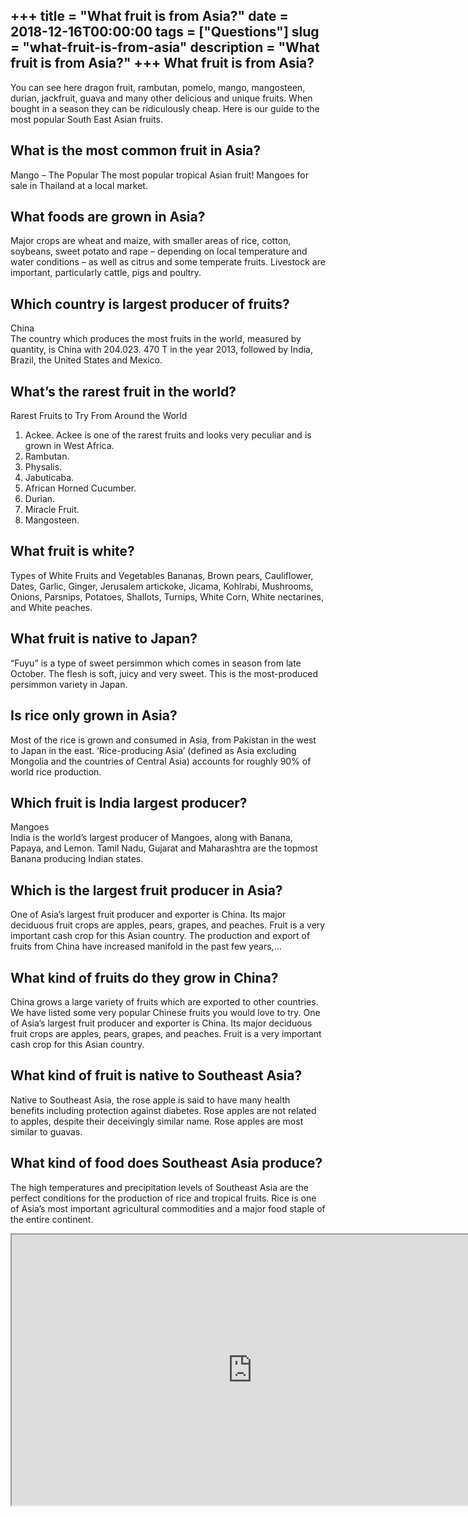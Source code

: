 +++
title = "What fruit is from Asia?"
date = 2018-12-16T00:00:00
tags = ["Questions"]
slug = "what-fruit-is-from-asia"
description = "What fruit is from Asia?"
+++
What fruit is from Asia?
------------------------

You can see here dragon fruit, rambutan, pomelo, mango, mangosteen, durian, jackfruit, guava and many other delicious and unique fruits. When bought in a season they can be ridiculously cheap. Here is our guide to the most popular South East Asian fruits.

What is the most common fruit in Asia?
--------------------------------------

Mango – The Popular The most popular tropical Asian fruit! Mangoes for sale in Thailand at a local market.

What foods are grown in Asia?
-----------------------------

Major crops are wheat and maize, with smaller areas of rice, cotton, soybeans, sweet potato and rape – depending on local temperature and water conditions – as well as citrus and some temperate fruits. Livestock are important, particularly cattle, pigs and poultry.

Which country is largest producer of fruits?
--------------------------------------------

China  
The country which produces the most fruits in the world, measured by quantity, is China with 204.023. 470 T in the year 2013, followed by India, Brazil, the United States and Mexico.

What’s the rarest fruit in the world?
-------------------------------------

Rarest Fruits to Try From Around the World

1. Ackee. Ackee is one of the rarest fruits and looks very peculiar and is grown in West Africa.
2. Rambutan.
3. Physalis.
4. Jabuticaba.
5. African Horned Cucumber.
6. Durian.
7. Miracle Fruit.
8. Mangosteen.

What fruit is white?
--------------------

Types of White Fruits and Vegetables Bananas, Brown pears, Cauliflower, Dates, Garlic, Ginger, Jerusalem artickoke, Jicama, Kohlrabi, Mushrooms, Onions, Parsnips, Potatoes, Shallots, Turnips, White Corn, White nectarines, and White peaches.

What fruit is native to Japan?
------------------------------

“Fuyu” is a type of sweet persimmon which comes in season from late October. The flesh is soft, juicy and very sweet. This is the most-produced persimmon variety in Japan.

Is rice only grown in Asia?
---------------------------

Most of the rice is grown and consumed in Asia, from Pakistan in the west to Japan in the east. ‘Rice-producing Asia’ (defined as Asia excluding Mongolia and the countries of Central Asia) accounts for roughly 90% of world rice production.

Which fruit is India largest producer?
--------------------------------------

Mangoes  
India is the world’s largest producer of Mangoes, along with Banana, Papaya, and Lemon. Tamil Nadu, Gujarat and Maharashtra are the topmost Banana producing Indian states.

Which is the largest fruit producer in Asia?
--------------------------------------------

One of Asia’s largest fruit producer and exporter is China. Its major deciduous fruit crops are apples, pears, grapes, and peaches. Fruit is a very important cash crop for this Asian country. The production and export of fruits from China have increased manifold in the past few years,…

What kind of fruits do they grow in China?
------------------------------------------

China grows a large variety of fruits which are exported to other countries. We have listed some very popular Chinese fruits you would love to try. One of Asia’s largest fruit producer and exporter is China. Its major deciduous fruit crops are apples, pears, grapes, and peaches. Fruit is a very important cash crop for this Asian country.

What kind of fruit is native to Southeast Asia?
-----------------------------------------------

Native to Southeast Asia, the rose apple is said to have many health benefits including protection against diabetes. Rose apples are not related to apples, despite their deceivingly similar name. Rose apples are most similar to guavas.

What kind of food does Southeast Asia produce?
----------------------------------------------

The high temperatures and precipitation levels of Southeast Asia are the perfect conditions for the production of rice and tropical fruits. Rice is one of Asia’s most important agricultural commodities and a major food staple of the entire continent.

<iframe allow="accelerometer; autoplay; clipboard-write; encrypted-media; gyroscope; picture-in-picture" allowfullscreen="" class="__youtube_prefs__  epyt-is-override  no-lazyload" data-no-lazy="1" data-origheight="433" data-origwidth="770" data-skipgform_ajax_framebjll="" height="433" id="_ytid_51296" loading="lazy" src="https://www.youtube.com/embed/I05PXP5hysQ?enablejsapi=1&autoplay=0&cc_load_policy=0&cc_lang_pref=&iv_load_policy=1&loop=0&modestbranding=0&rel=1&fs=1&playsinline=0&autohide=2&theme=dark&color=red&controls=1&" title="YouTube player" width="770"></iframe>